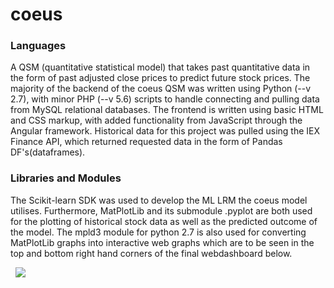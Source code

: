 # coeus
<h3>Languages</h3>
A QSM (quantitative statistical model) that takes past quantitative data in the form of past adjusted close prices to predict future stock prices. The majority of the backend of the coeus QSM was written using Python (--v 2.7), with minor PHP (--v 5.6) scripts to handle connecting and pulling data from MySQL relational databases. The frontend is written using basic HTML and CSS markup, with added functionality from JavaScript through the Angular framework. Historical data for this project was pulled using the IEX Finance API, which returned requested data in the form of Pandas DF's(dataframes).

<h3>Libraries and Modules</h3>
The Scikit-learn SDK was used to develop the ML LRM the coeus model utilises. Furthermore, MatPlotLib and its submodule .pyplot are both used for the plotting of historical stock data as well as the predicted outcome of the model. The mpld3 module for python 2.7 is also used for converting MatPlotLib graphs into interactive web graphs which are to be seen in the top and bottom right hand corners of the final webdashboard below.

&nbsp; <img src="https://raw.githubusercontent.com/oyvindjr-sigvaldsen/coeus/master/coeus-webdashboard.png">

